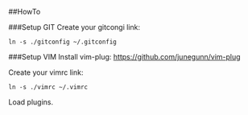 ##HowTo

###Setup GIT
Create your gitcongi link:
```
ln -s ./gitconfig ~/.gitconfig
```

###Setup VIM
Install vim-plug:
https://github.com/junegunn/vim-plug

Create your vimrc link:
```
ln -s ./vimrc ~/.vimrc
```

Load plugins.
